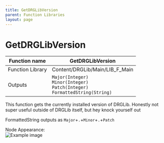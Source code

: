 ```yaml
---
title: GetDRGLibVersion
parent: Function Libraries
layout: page
---
```


# GetDRGLibVersion

| Function name | GetDRGLibVersion |
| --- | --- |
| Function Library | Content/DRGLib/Main/LIB_F_Main |
| Outputs | `Major(Integer)`</br>`Minor(Integer)`</br>`Patch(Integer)`</br>`FormattedString(String)` |

This function gets the currently installed version of DRGLib. Honestly not super useful outside of DRGLib itself, but hey knock yourself out

FormattedString outputs as `Major`+`.`+`Minor`+`.`+`Patch`

Node Appearance:  
![Example image](/DRGLib/Media/FullDocs/FunctionLibs/Uncategorized/GetDRGLibVersionImage.png)
